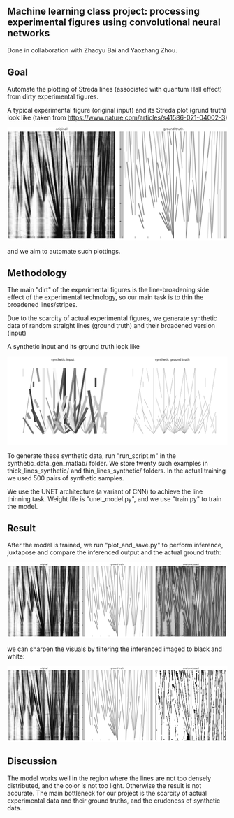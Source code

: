 ## Machine learning class project: processing experimental figures using convolutional neural networks 

Done in collaboration with Zhaoyu Bai and Yaozhang Zhou.

## Goal 

Automate the plotting of Streda lines (associated with quantum Hall effect) from dirty experimental figures.

A typical experimental figure (original input) and its Streda plot (grund truth) look like (taken from https://www.nature.com/articles/s41586-021-04002-3)

![Alt text](/orginal_vs_ground_truth.png?raw=true "orginal_vs_ground_truth") 

and we aim to automate such plottings.

## Methodology
The main "dirt" of the experimental figures is the line-broadening side effect of the experimental technology,  so our main task is to thin the broadened lines/stripes.

Due to the scarcity of actual experimental figures,  we generate synthetic data of random straight lines (ground truth) and their broadened version (input)   

A synthetic input and its ground truth look like

![Alt text](/synthetic_input_vs_ground_truth.png?raw=true "synthetic_orginal_vs_ground_truth") 

To generate these synthetic data, run "run_script.m" in the synthetic_data_gen_matlab/ folder.  We store twenty such examples in thick_lines_synthetic/ and thin_lines_synthetic/ folders.  In the actual training we used 500 pairs of synthetic samples.

We use the UNET architecture (a variant of CNN) to achieve the line thinning task. Weight file is "unet_model.py", and we use "train.py" to train the model.  

## Result

After the model is trained,  we run "plot_and_save.py" to perform inference, juxtapose and compare the inferenced output and the actual ground truth: 

![Alt text](/three_images_comparison_unfiltered.png?raw=true "synthetic_orginal_vs_ground_truth") 

we can sharpen the visuals by filtering the inferenced imaged to black and white: 

![Alt text](/three_images_comparison.png?raw=true "synthetic_orginal_vs_ground_truth") 

## Discussion
The model works well in the region where the lines are not too densely distributed,  and the color is not too light.  Otherwise the result is not accurate.  The main bottleneck for our project is the scarcity of actual experimental data and their ground truths,  and the crudeness of synthetic data.
